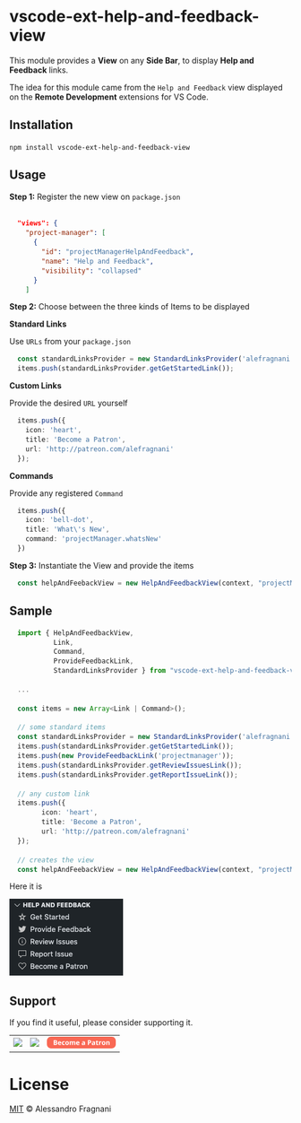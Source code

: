 # vscode-ext-help-and-feedback-view

This module provides a **View** on any **Side Bar**, to display **Help and Feedback** links. 

The idea for this module came from the `Help and Feedback` view displayed on the **Remote Development** extensions for VS Code.

## Installation

`npm install vscode-ext-help-and-feedback-view`

## Usage

**Step 1:** Register the new view on `package.json`

```json

  "views": {
    "project-manager": [
      {
        "id": "projectManagerHelpAndFeedback",
        "name": "Help and Feedback",
        "visibility": "collapsed"
      }
    ]
```

**Step 2:** Choose between the three kinds of Items to be displayed

**Standard Links**

Use `URLs` from your `package.json`

```ts
  const standardLinksProvider = new StandardLinksProvider('alefragnani.project-manager');
  items.push(standardLinksProvider.getGetStartedLink());
```

**Custom Links**

Provide the desired `URL` yourself

```ts
  items.push({
    icon: 'heart',
    title: 'Become a Patron',
    url: 'http://patreon.com/alefragnani'
  });
```

**Commands**

Provide any registered `Command`

```ts
  items.push({
    icon: 'bell-dot',
    title: 'What\'s New',
    command: 'projectManager.whatsNew'
  })
```

**Step 3:** Instantiate the View and provide the items

```ts
  const helpAndFeebackView = new HelpAndFeedbackView(context, "projectManagerHelpAndFeedback", items);
```

## Sample

```ts
  import { HelpAndFeedbackView, 
           Link,
           Command,
           ProvideFeedbackLink,
           StandardLinksProvider } from "vscode-ext-help-and-feedback-view";

  ...

  const items = new Array<Link | Command>();

  // some standard items
  const standardLinksProvider = new StandardLinksProvider('alefragnani.project-manager');
  items.push(standardLinksProvider.getGetStartedLink());
  items.push(new ProvideFeedbackLink('projectmanager'));
  items.push(standardLinksProvider.getReviewIssuesLink());
  items.push(standardLinksProvider.getReportIssueLink());
  
  // any custom link 
  items.push({
        icon: 'heart',
        title: 'Become a Patron',
        url: 'http://patreon.com/alefragnani'
  });
  
  // creates the view
  const helpAndFeebackView = new HelpAndFeedbackView(context, "projectManagerHelpAndFeedback", items);
```

Here it is

![printscreen](images/printscreen.png)

## Support

If you find it useful, please consider supporting it.

<table align="center" width="60%" border="0">
  <tr>
    <td>
      <a title="Paypal" href="https://www.paypal.com/cgi-bin/webscr?cmd=_donations&business=EP57F3B6FXKTU&lc=US&item_name=Alessandro%20Fragnani&item_number=vscode%20extensions&currency_code=USD&bn=PP%2dDonationsBF%3abtn_donate_SM%2egif%3aNonHosted"><img src="https://www.paypalobjects.com/en_US/i/btn/btn_donate_SM.gif"/></a>
    </td>
    <td>
      <a title="Paypal" href="https://www.paypal.com/cgi-bin/webscr?cmd=_donations&business=EP57F3B6FXKTU&lc=BR&item_name=Alessandro%20Fragnani&item_number=vscode%20extensions&currency_code=BRL&bn=PP%2dDonationsBF%3abtn_donate_SM%2egif%3aNonHosted"><img src="https://www.paypalobjects.com/pt_BR/i/btn/btn_donate_SM.gif"/></a>
    </td>
    <td>
      <a title="Patreon" href="https://www.patreon.com/alefragnani"><img src="https://raw.githubusercontent.com/alefragnani/oss-resources/master/images/button-become-a-patron-rounded-small.png"/></a>
    </td>
  </tr>
</table>

# License

[MIT](LICENSE.md) &copy; Alessandro Fragnani